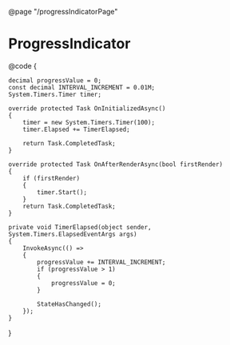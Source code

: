 ﻿@page  "/progressIndicatorPage"

<h1>ProgressIndicator</h1>

<BFUProgressIndicator PercentComplete=@progressValue
                   Style="margin:15px;"
                   Description="Sample Description"
                   Label="Progress Indicator with PercentComplete" />

<BFUProgressIndicator Description="Sample Description"
                   Indeterminate="true"
                   Style="margin:15px;"
                   Label="Indeterminate Progress Indicator" />

@code {

    decimal progressValue = 0;
    const decimal INTERVAL_INCREMENT = 0.01M;
    System.Timers.Timer timer;

    override protected Task OnInitializedAsync()
    {
        timer = new System.Timers.Timer(100);
        timer.Elapsed += TimerElapsed;

        return Task.CompletedTask;
    }

    override protected Task OnAfterRenderAsync(bool firstRender)
    {
        if (firstRender)
        {
            timer.Start();
        }
        return Task.CompletedTask;
    }

    private void TimerElapsed(object sender, System.Timers.ElapsedEventArgs args)
    {
        InvokeAsync(() =>
        {
            progressValue += INTERVAL_INCREMENT;
            if (progressValue > 1)
            {
                progressValue = 0;
            }

            StateHasChanged();
        });
    }

}

